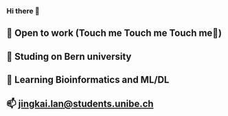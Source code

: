 ### Hi there 👋
## 💼 Open to work (Touch me Touch me Touch me🥺)
## 🔭 Studing on Bern university
## 🌱 Learning Bioinformatics and ML/DL
## 📫 jingkai.lan@students.unibe.ch
